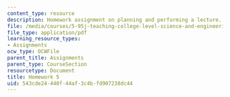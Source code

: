 ```yaml
---
content_type: resource
description: Homework assignment on planning and performing a lecture.
file: /media/courses/5-95j-teaching-college-level-science-and-engineering-spring-2009/543cde24440f44af3c4bfd907238dc44_MIT5_95js09_hw05.pdf
file_type: application/pdf
learning_resource_types:
- Assignments
ocw_type: OCWFile
parent_title: Assignments
parent_type: CourseSection
resourcetype: Document
title: Homework 5
uid: 543cde24-440f-44af-3c4b-fd907238dc44
---
```

